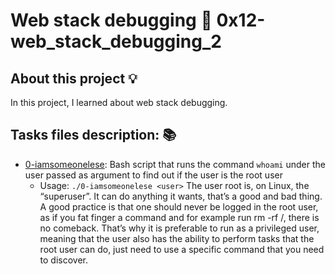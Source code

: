 # Web stack debugging :page_with_curl: 0x12-web_stack_debugging_2

## About this project :bulb:

In this project, I learned about web stack debugging.

## Tasks files description: :books:

* [0-iamsomeonelese](./0-iamsomeonelese): Bash script that runs the command
  `whoami` under the user passed as argument to find out if the user is the root user
  * Usage: `./0-iamsomeonelese <user>`
  The user root is, on Linux, the “superuser”. It can do anything it wants, that’s a good and bad thing. A good practice is that one should never be logged in the root user, as if you fat finger a command and for example run rm -rf /, there is no comeback. That’s why it is preferable to run as a privileged user, meaning that the user also has the ability to perform tasks that the root user can do, just need to use a specific command that you need to discover.

